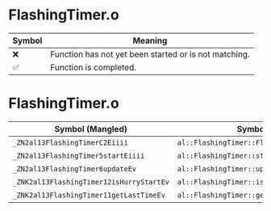 # FlashingTimer.o
| Symbol | Meaning 
| ------------- | ------------- 
| :x: | Function has not yet been started or is not matching. 
| :white_check_mark: | Function is completed. 


# FlashingTimer.o
| Symbol (Mangled) | Symbol (Demangled) | Decompiled? |
| ------------- |  ------------- | ------------- |
| `_ZN2al13FlashingTimerC2Eiiii` | `al::FlashingTimer::FlashingTimer(int,int,int,int)` | :x: |
| `_ZN2al13FlashingTimer5startEiiii` | `al::FlashingTimer::start(int,int,int,int)` | :x: |
| `_ZN2al13FlashingTimer6updateEv` | `al::FlashingTimer::update(void)` | :x: |
| `_ZNK2al13FlashingTimer12isHurryStartEv` | `al::FlashingTimer::isHurryStart(void)const` | :x: |
| `_ZNK2al13FlashingTimer11getLastTimeEv` | `al::FlashingTimer::getLastTime(void)const` | :x: |
